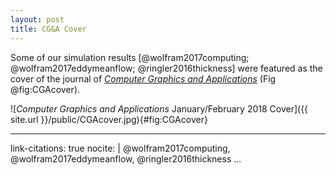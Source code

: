 ```yaml
---
layout: post
title: CG&A Cover
---
```


Some of our simulation results [@wolfram2017computing; @wolfram2017eddymeanflow; @ringler2016thickness] were featured as the cover
of the journal of *[Computer Graphics and Applications](https://www.computer.org/csdl/mags/cg/2018/01/mcg20180100c1.pdf)* (Fig @fig:CGAcover).

![*Computer Graphics and Applications* January/February 2018 Cover]({{ site.url }}/public/CGAcover.jpg){#fig:CGAcover}

---
link-citations: true
nocite: |
  @wolfram2017computing, @wolfram2017eddymeanflow, @ringler2016thickness
...
